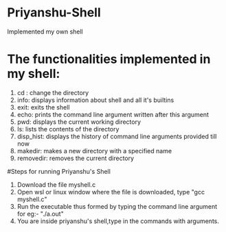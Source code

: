 # Priyanshu-Shell
Implemented my own shell
# The functionalities implemented in my shell:
1) cd : change the directory
2) info: displays information about shell and all it's builtins
3) exit: exits the shell
4) echo: prints the command line argument written after this argument
5) pwd: displays the current working directory
6) ls: lists the contents of the directory
7) disp_hist: displays the history of command line arguments provided till now
8) makedir: makes a new directory with a specified name
9) removedir: removes the current directory
   
#Steps for running Priyanshu's Shell
1) Download the file myshell.c
2) Open wsl or linux window where the file is downloaded, type "gcc myshell.c"
3) Run the executable thus formed by typing the command line argument for eg:- "./a.out"
4) You are inside priyanshu's shell,type in the commands with arguments. 
